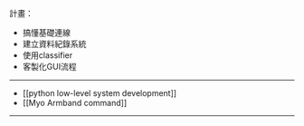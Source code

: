 計畫：
- 搞懂基礎連線
- 建立資料紀錄系統
- 使用classifier
- 客製化GUI流程

---
- [[python low-level system development]]
- [[Myo Armband command]]

---